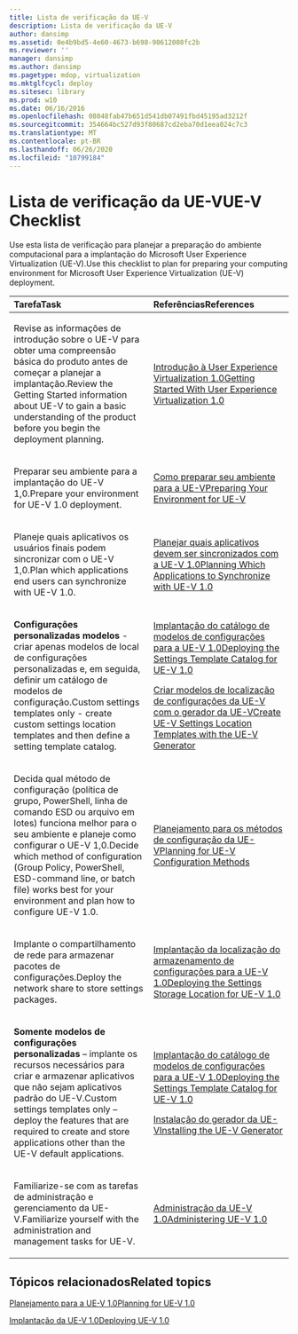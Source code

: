 ```yaml
---
title: Lista de verificação da UE-V
description: Lista de verificação da UE-V
author: dansimp
ms.assetid: 0e4b9bd5-4e60-4673-b698-90612008fc2b
ms.reviewer: ''
manager: dansimp
ms.author: dansimp
ms.pagetype: mdop, virtualization
ms.mktglfcycl: deploy
ms.sitesec: library
ms.prod: w10
ms.date: 06/16/2016
ms.openlocfilehash: 08048fab47b651d541db07491fbd45195ad3212f
ms.sourcegitcommit: 354664bc527d93f80687cd2eba70d1eea024c7c3
ms.translationtype: MT
ms.contentlocale: pt-BR
ms.lasthandoff: 06/26/2020
ms.locfileid: "10799184"
---
```

# <span data-ttu-id="282f8-103">Lista de verificação da UE-V</span><span class="sxs-lookup"><span data-stu-id="282f8-103">UE-V Checklist</span></span>


<span data-ttu-id="282f8-104">Use esta lista de verificação para planejar a preparação do ambiente computacional para a implantação do Microsoft User Experience Virtualization (UE-V).</span><span class="sxs-lookup"><span data-stu-id="282f8-104">Use this checklist to plan for preparing your computing environment for Microsoft User Experience Virtualization (UE-V) deployment.</span></span>

<table>
<colgroup>
<col width="50%" />
<col width="50%" />
</colgroup>
<thead>
<tr class="header">
<th align="left"><span data-ttu-id="282f8-105">Tarefa</span><span class="sxs-lookup"><span data-stu-id="282f8-105">Task</span></span></th>
<th align="left"><span data-ttu-id="282f8-106">Referências</span><span class="sxs-lookup"><span data-stu-id="282f8-106">References</span></span></th>
</tr>
</thead>
<tbody>
<tr class="odd">
<td align="left"><p><span data-ttu-id="282f8-107">Revise as informações de introdução sobre o UE-V para obter uma compreensão básica do produto antes de começar a planejar a implantação.</span><span class="sxs-lookup"><span data-stu-id="282f8-107">Review the Getting Started information about UE-V to gain a basic understanding of the product before you begin the deployment planning.</span></span></p></td>
<td align="left"><p><a href="getting-started-with-user-experience-virtualization-10.md" data-raw-source="[Getting Started With User Experience Virtualization 1.0](getting-started-with-user-experience-virtualization-10.md)"><span data-ttu-id="282f8-108">Introdução à User Experience Virtualization 1.0</span><span class="sxs-lookup"><span data-stu-id="282f8-108">Getting Started With User Experience Virtualization 1.0</span></span></a></p></td>
</tr>
<tr class="even">
<td align="left"><p><span data-ttu-id="282f8-109">Preparar seu ambiente para a implantação do UE-V 1,0.</span><span class="sxs-lookup"><span data-stu-id="282f8-109">Prepare your environment for UE-V 1.0 deployment.</span></span></p></td>
<td align="left"><p><a href="preparing-your-environment-for-ue-v.md" data-raw-source="[Preparing Your Environment for UE-V](preparing-your-environment-for-ue-v.md)"><span data-ttu-id="282f8-110">Como preparar seu ambiente para a UE-V</span><span class="sxs-lookup"><span data-stu-id="282f8-110">Preparing Your Environment for UE-V</span></span></a></p></td>
</tr>
<tr class="odd">
<td align="left"><p><span data-ttu-id="282f8-111">Planeje quais aplicativos os usuários finais podem sincronizar com o UE-V 1,0.</span><span class="sxs-lookup"><span data-stu-id="282f8-111">Plan which applications end users can synchronize with UE-V 1.0.</span></span></p></td>
<td align="left"><p><a href="planning-which-applications-to-synchronize-with-ue-v-10.md" data-raw-source="[Planning Which Applications to Synchronize with UE-V 1.0](planning-which-applications-to-synchronize-with-ue-v-10.md)"><span data-ttu-id="282f8-112">Planejar quais aplicativos devem ser sincronizados com a UE-V 1.0</span><span class="sxs-lookup"><span data-stu-id="282f8-112">Planning Which Applications to Synchronize with UE-V 1.0</span></span></a></p></td>
</tr>
<tr class="even">
<td align="left"><p><strong><span data-ttu-id="282f8-113">Configurações personalizadas modelos </strong> - criar apenas modelos de local de configurações personalizadas e, em seguida, definir um catálogo de modelos de configuração.</span><span class="sxs-lookup"><span data-stu-id="282f8-113">Custom settings templates only</strong> - create custom settings location templates and then define a setting template catalog.</span></span></p></td>
<td align="left"><p><a href="deploying-the-settings-template-catalog-for-ue-v-10.md" data-raw-source="[Deploying the Settings Template Catalog for UE-V 1.0](deploying-the-settings-template-catalog-for-ue-v-10.md)"><span data-ttu-id="282f8-114">Implantação do catálogo de modelos de configurações para a UE-V 1.0</span><span class="sxs-lookup"><span data-stu-id="282f8-114">Deploying the Settings Template Catalog for UE-V 1.0</span></span></a></p>
<p><a href="create-ue-v-settings-location-templates-with-the-ue-v-generator.md" data-raw-source="[Create UE-V Settings Location Templates with the UE-V Generator](create-ue-v-settings-location-templates-with-the-ue-v-generator.md)"><span data-ttu-id="282f8-115">Criar modelos de localização de configurações da UE-V com o gerador da UE-V</span><span class="sxs-lookup"><span data-stu-id="282f8-115">Create UE-V Settings Location Templates with the UE-V Generator</span></span></a></p></td>
</tr>
<tr class="odd">
<td align="left"><p><span data-ttu-id="282f8-116">Decida qual método de configuração (política de grupo, PowerShell, linha de comando ESD ou arquivo em lotes) funciona melhor para o seu ambiente e planeje como configurar o UE-V 1,0.</span><span class="sxs-lookup"><span data-stu-id="282f8-116">Decide which method of configuration (Group Policy, PowerShell, ESD-command line, or batch file) works best for your environment and plan how to configure UE-V 1.0.</span></span></p></td>
<td align="left"><p><a href="planning-for-ue-v-configuration-methods.md" data-raw-source="[Planning for UE-V Configuration Methods](planning-for-ue-v-configuration-methods.md)"><span data-ttu-id="282f8-117">Planejamento para os métodos de configuração da UE-V</span><span class="sxs-lookup"><span data-stu-id="282f8-117">Planning for UE-V Configuration Methods</span></span></a></p></td>
</tr>
<tr class="even">
<td align="left"><p><span data-ttu-id="282f8-118">Implante o compartilhamento de rede para armazenar pacotes de configurações.</span><span class="sxs-lookup"><span data-stu-id="282f8-118">Deploy the network share to store settings packages.</span></span></p></td>
<td align="left"><p><a href="deploying-the-settings-storage-location-for-ue-v-10.md" data-raw-source="[Deploying the Settings Storage Location for UE-V 1.0](deploying-the-settings-storage-location-for-ue-v-10.md)"><span data-ttu-id="282f8-119">Implantação da localização do armazenamento de configurações para a UE-V 1.0</span><span class="sxs-lookup"><span data-stu-id="282f8-119">Deploying the Settings Storage Location for UE-V 1.0</span></span></a></p></td>
</tr>
<tr class="odd">
<td align="left"><p><strong><span data-ttu-id="282f8-120">Somente modelos de configurações personalizadas </strong> – implante os recursos necessários para criar e armazenar aplicativos que não sejam aplicativos padrão do UE-V.</span><span class="sxs-lookup"><span data-stu-id="282f8-120">Custom settings templates only</strong> – deploy the features that are required to create and store applications other than the UE-V default applications.</span></span></p></td>
<td align="left"><p><a href="deploying-the-settings-template-catalog-for-ue-v-10.md" data-raw-source="[Deploying the Settings Template Catalog for UE-V 1.0](deploying-the-settings-template-catalog-for-ue-v-10.md)"><span data-ttu-id="282f8-121">Implantação do catálogo de modelos de configurações para a UE-V 1.0</span><span class="sxs-lookup"><span data-stu-id="282f8-121">Deploying the Settings Template Catalog for UE-V 1.0</span></span></a></p>
<p><a href="installing-the-ue-v-generator.md" data-raw-source="[Installing the UE-V Generator](installing-the-ue-v-generator.md)"><span data-ttu-id="282f8-122">Instalação do gerador da UE-V</span><span class="sxs-lookup"><span data-stu-id="282f8-122">Installing the UE-V Generator</span></span></a></p></td>
</tr>
<tr class="even">
<td align="left"><p><span data-ttu-id="282f8-123">Familiarize-se com as tarefas de administração e gerenciamento da UE-V.</span><span class="sxs-lookup"><span data-stu-id="282f8-123">Familiarize yourself with the administration and management tasks for UE-V.</span></span></p></td>
<td align="left"><p><a href="administering-ue-v-10.md" data-raw-source="[Administering UE-V 1.0](administering-ue-v-10.md)"><span data-ttu-id="282f8-124">Administração da UE-V 1.0</span><span class="sxs-lookup"><span data-stu-id="282f8-124">Administering UE-V 1.0</span></span></a></p></td>
</tr>
</tbody>
</table>

 

## <span data-ttu-id="282f8-125">Tópicos relacionados</span><span class="sxs-lookup"><span data-stu-id="282f8-125">Related topics</span></span>


[<span data-ttu-id="282f8-126">Planejamento para a UE-V 1.0</span><span class="sxs-lookup"><span data-stu-id="282f8-126">Planning for UE-V 1.0</span></span>](planning-for-ue-v-10.md)

[<span data-ttu-id="282f8-127">Implantação da UE-V 1.0</span><span class="sxs-lookup"><span data-stu-id="282f8-127">Deploying UE-V 1.0</span></span>](deploying-ue-v-10.md)

 

 





